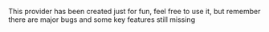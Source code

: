 This provider has been created just for fun, feel free to use it, but remember there are major bugs and some key features still missing
